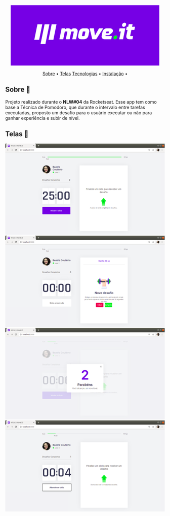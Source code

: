 <div align="center">
  <img src="/img/moveit.png" />
</div>

<p align="center">
    <a href="#Sobre">Sobre</a> •
    <a href="#Telas">Telas</a>
    <a href="#Tecnologias">Tecnologias</a> •
    <a href="#Instalação">Instalação</a> •
 </p> 
 
## Sobre 🚀
Projeto realizado durante o <strong>NLW#04</strong> da Rocketseat. Esse app tem como base a Técnica de Pomodoro, que durante o intervalo entre tarefas executadas,  proposto um desafio para o usuário executar ou não para ganhar experiência e subir de nível.

## Telas 🎨
<div width="30%">
  <img src="/img/tela1moveit.png" />
  <img src="/img/tela2moveit.png" />
  <img src="/img/tela3moveit.png" />
  <img src="/img/tela4moveit.png" />
</div>
